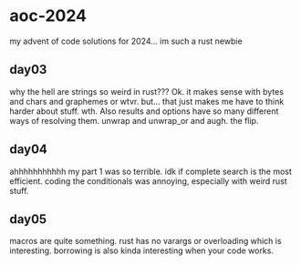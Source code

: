 # aoc-2024

my advent of code solutions for 2024... im such a rust newbie

## day03
why the hell are strings so weird in rust??? Ok. it makes sense with bytes and chars and graphemes or wtvr.
but... that just makes me have to think harder about stuff. wth. Also results and options have so many different
ways of resolving them. unwrap and unwrap_or and augh. the flip.

## day04
ahhhhhhhhhhh my part 1 was so terrible. idk if complete search is the most efficient.
coding the conditionals was annoying, especially with weird rust stuff.

## day05
macros are quite something. rust has no varargs or overloading which is interesting.
borrowing is also kinda interesting when your code works.